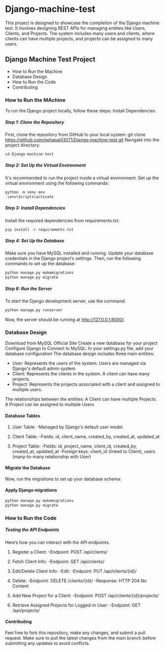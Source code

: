 # Django-machine-test
This project is designed to showcase the completion of the Django machine test. It involves designing REST APIs for managing entities like Users, Clients, and Projects. The system includes many users and clients, where clients can have multiple projects, and projects can be assigned to many users.

## Django Machine Test Project
- How to Run the Machine
- Database Design
- How to Run the Code
- Contributing 


### How to Run the MAchine
To run the Django project locally, follow these steps:
Install Dependencies

##### Step 1: Clone the Repository
First, clone the repository from GitHub to your local system:
git clone https://github.com/nehapatil3071/Django-machine-test.git
Navigate into the project directory:
```python
cd Django-machine-test
```

##### Step 2: Set Up the Virtual Environment
It's recommended to run the project inside a virtual environment. Set up the virtual environment using the following commands:
```python
python -m venv env
.\env\Scripts\activate
```


##### Step 3: Install Dependencies
Install the required dependencies from requirements.txt:
```python
pip install -r requirements.txt
```


##### Step 4: Set Up the Database
Make sure you have MySQL installed and running. Update your database credentials in the Django project’s settings. Then, run the following commands to set up the database:
```python
python manage.py makemigrations
python manage.py migrate
```


##### Step 6: Run the Server
To start the Django development server, use the command:
```python
python manage.py runserver
```

Now, the server should be running at http://127.0.0.1:8000/.

### Database Design
Download from MySQL Official Site
Create a new database for your project
Configure Django to Connect to MySQL: In your settings.py file, add your database configuration
The database design includes three main entities:

- User: Represents the users of the system. Users are managed via Django's default admin system.
- Client: Represents the clients in the system. A client can have many projects.
- Project: Represents the projects associated with a client and assigned to multiple users.

The relationships between the entities:
  A Client can have multiple Projects.
  A Project can be assigned to multiple Users.
  
#### Database Tables
1. User Table:
  -Managed by Django's default user model.

2. Client Table:
  -Fields: id, client_name, created_by, created_at, updated_at

3. Project Table:
  -Fields: id, project_name, client_id, created_by, created_at, updated_at
  -Foreign keys: client_id (linked to Client), users (many-to-many relationship with User)

#### Migrate the Database
Now, run the migrations to set up your database schema:
#### Apply Django migrations
```python
python manage.py makemigrations
python manage.py migrate
```

### How to Run the Code
##### Testing the API Endpoints
Here’s how you can interact with the API endpoints.

1. Register a Client:
   -Endpoint: POST /api/clients/

3. Fetch Client Info:
   -Endpoint: GET /api/clients/

5. Edit/Delete Client Info:
   -Edit:
   -Endpoint: PUT /api/clients/{id}/

4. Delete:
   -Endpoint: DELETE /clients/{id}/
   -Response: HTTP 204 No Content

7. Add New Project for a Client:
   -Endpoint: POST /api/clients/{id}/projects/

9. Retrieve Assigned Projects for Logged-In User:
   -Endpoint: GET /api/projects/

#### Contributing
Feel free to fork this repository, make any changes, and submit a pull request. Make sure to pull the latest changes from the main branch before submitting any updates to avoid conflicts.

